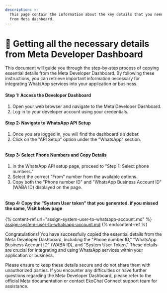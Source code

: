 ```yaml
---
description: >-
  This page contain the information about the key details that you need to copy
  from Meta dashboard.
---
```


# 📃 Getting all the necessary details from Meta Developer Dashboard

This document will guide you through the step-by-step process of copying essential details from the Meta Developer Dashboard. By following these instructions, you can retrieve important information necessary for integrating WhatsApp services into your application or business.

#### **Step 1:** Access the Developer Dashboard

1. Open your web browser and navigate to the Meta Developer Dashboard.
2. Log in to your developer account using your credentials.

#### **Step 2:** Navigate to WhatsApp API Setup

1. Once you are logged in, you will find the dashboard's sidebar.
2. Click on the "API Setup" option under the "WhatsApp" section.

<figure><img src="../../../../../.gitbook/assets/1 – 36.png" alt=""><figcaption></figcaption></figure>

#### **Step 3:** Select Phone Numbers and Copy Details

1. In the WhatsApp API setup page, proceed to "Step 1: Select phone numbers."
2. Select the correct "From" number from the available options.
3. Copy both the "Phone number ID" and "WhatsApp Business Account ID" (WABA ID) displayed on the page.

<figure><img src="../../../../../.gitbook/assets/1 – 37.png" alt=""><figcaption></figcaption></figure>

#### **Step 4:** Copy the "System User token" that you generated. if you missed the same, Visit below page

{% content-ref url="assign-system-user-to-whatsapp-account.md" %}
[assign-system-user-to-whatsapp-account.md](assign-system-user-to-whatsapp-account.md)
{% endcontent-ref %}

Congratulations! You have successfully copied the essential details from the Meta Developer Dashboard, including the "Phone number ID," "WhatsApp Business Account ID" (WABA ID), and "System User Token." These details are crucial for integrating and using WhatsApp services within your application or business.

Please ensure to keep these details secure and do not share them with unauthorized parties. If you encounter any difficulties or have further questions regarding the Meta Developer Dashboard, please refer to the official Meta documentation or contact EkoChat Connect support team for assistance.
